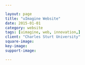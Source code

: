 ```yaml
---

layout: page
title: "uImagine Website"
date: 2015-01-01
category: website
tags: [uimagine, web, innovation,]
client: "Charles Sturt University"
square-image: 
key-image:
support-image: 

---
```

